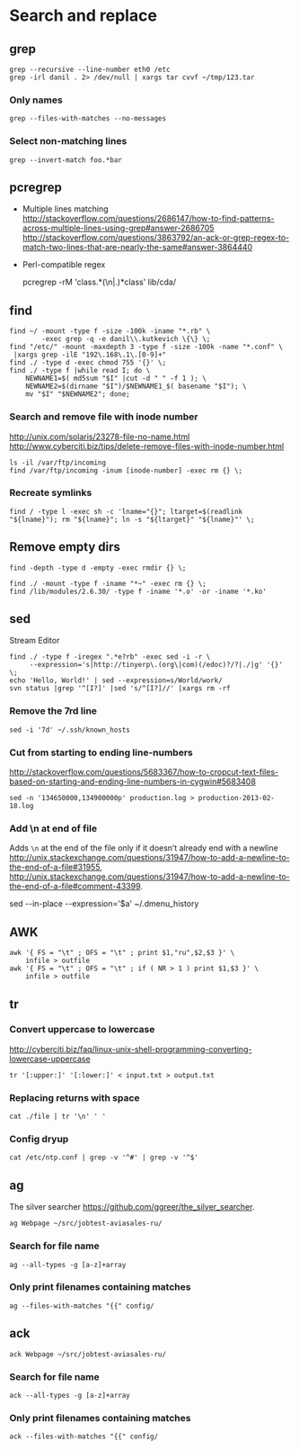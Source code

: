 <!-- -*- coding: utf-8-unix; -*-
     Danil Kutkevich's reference cards <http://kutkevich.org/rc>.
     Copyright (C) 2014 Danil Kutkevich <danil@kutkevich.org>

     This reference cards is licensed under the Creative Commons
     Attribution-Share Alike 3.0 Unported License. To view a copy of this
     license, see the COPYING file or visit
     <http://creativecommons.org/licenses/by-sa/3.0/> or send a letter to
     Creative Commons, 171 Second Street, Suite 300, San Francisco,
     California, 94105, USA. -->

Search and replace
==================

grep
----

    grep --recursive --line-number eth0 /etc
    grep -irl danil . 2> /dev/null | xargs tar cvvf ~/tmp/123.tar

### Only names

    grep --files-with-matches --no-messages

### Select non-matching lines

    grep --invert-match foo.*bar

pcregrep
--------

* Multiple lines matching
  <http://stackoverflow.com/questions/2686147/how-to-find-patterns-across-multiple-lines-using-grep#answer-2686705>
  <http://stackoverflow.com/questions/3863792/an-ack-or-grep-regex-to-match-two-lines-that-are-nearly-the-same#answer-3864440>
* Perl-compatible regex

    pcregrep -rM 'class.*(\n|.)*class' lib/cda/

find
----

    find ~/ -mount -type f -size -100k -iname "*.rb" \
            -exec grep -q -e danil\\.kutkevich \{\} \;
    find "/etc/" -mount -maxdepth 3 -type f -size -100k -name "*.conf" \
     |xargs grep -ilE "192\.168\.1\.[0-9]+"
    find ./ -type d -exec chmod 755 '{}' \;
    find ./ -type f |while read I; do \
        NEWNAME1=$( md5sum "$I" |cut -d " " -f 1 ); \
        NEWNAME2=$(dirname "$I")/$NEWNAME1_$( basename "$I"); \
        mv "$I" "$NEWNAME2"; done;

### Search and remove file with inode number

<http://unix.com/solaris/23278-file-no-name.html>
<http://www.cyberciti.biz/tips/delete-remove-files-with-inode-number.html>

    ls -il /var/ftp/incoming
    find /var/ftp/incoming -inum [inode-number] -exec rm {} \;

### Recreate symlinks

    find / -type l -exec sh -c 'lname="{}"; ltarget=$(readlink "${lname}"); rm "${lname}"; ln -s "${ltarget}" "${lname}"' \;

Remove empty dirs
-----------------

    find -depth -type d -empty -exec rmdir {} \;

    find ./ -mount -type f -iname "*~" -exec rm {} \;
    find /lib/modules/2.6.30/ -type f -iname '*.o' -or -iname '*.ko'

sed
---

Stream Editor

    find ./ -type f -iregex ".*e?rb" -exec sed -i -r \
         --expression='s|http://tinyerp\.(org\|com)(/edoc)?/?|./|g' '{}' \;
    echo 'Hello, World!' | sed --expression=s/World/work/
    svn status |grep '^[I?]' |sed 's/^[I?]//' |xargs rm -rf

### Remove the 7rd line

    sed -i '7d' ~/.ssh/known_hosts

### Cut from starting to ending line-numbers

<http://stackoverflow.com/questions/5683367/how-to-cropcut-text-files-based-on-starting-and-ending-line-numbers-in-cygwin#5683408>

    sed -n '134650000,134900000p' production.log > production-2013-02-18.log

### Add \n at end of file

Adds `\n` at the end of the file only if it doesn’t already end with a newline
<http://unix.stackexchange.com/questions/31947/how-to-add-a-newline-to-the-end-of-a-file#31955>,
<http://unix.stackexchange.com/questions/31947/how-to-add-a-newline-to-the-end-of-a-file#comment-43399>.

sed --in-place --expression='$a\' ~/.dmenu_history

AWK
---

    awk '{ FS = "\t" ; OFS = "\t" ; print $1,"ru",$2,$3 }' \
        infile > outfile
    awk '{ FS = "\t" ; OFS = "\t" ; if ( NR > 1 ) print $1,$3 }' \
        infile > outfile

tr
--

### Convert uppercase to lowercase

<http://cyberciti.biz/faq/linux-unix-shell-programming-converting-lowercase-uppercase>

    tr '[:upper:]' '[:lower:]' < input.txt > output.txt

### Replacing returns with space

    cat ./file | tr '\n' ' '

### Config dryup

    cat /etc/ntp.conf | grep -v '^#' | grep -v '^$'

ag
--

The silver searcher <https://github.com/ggreer/the_silver_searcher>.

    ag Webpage ~/src/jobtest-aviasales-ru/

### Search for file name

    ag --all-types -g [a-z]+array

### Only print filenames containing matches

    ag --files-with-matches "{{" config/

ack
---

    ack Webpage ~/src/jobtest-aviasales-ru/

### Search for file name

    ack --all-types -g [a-z]+array

### Only print filenames containing matches

    ack --files-with-matches "{{" config/
